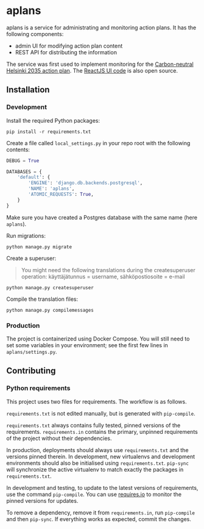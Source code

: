 # aplans

aplans is a service for administrating and monitoring action plans. It has the following components:

- admin UI for modifying action plan content
- REST API for distributing the information

The service was first used to implement monitoring for the [Carbon-neutral Helsinki 2035 action plan](https://www.stadinilmasto.fi/files/2018/03/Executive_summary_HNH2035.pdf). The [ReactJS UI code](https://github.com/City-of-Helsinki/cnh-ui) is also open source.

## Installation

### Development

Install the required Python packages:

```shell
pip install -r requirements.txt
```

Create a file called `local_settings.py` in your repo root with the following contents:

```python
DEBUG = True

DATABASES = {
    'default': {
        'ENGINE': 'django.db.backends.postgresql',
        'NAME': 'aplans',
        'ATOMIC_REQUESTS': True,
    }
}
```

Make sure you have created a Postgres database with the same name (here `aplans`).

Run migrations:

```shell
python manage.py migrate
```

Create a superuser:
> You might need the following translations during the createsuperuser operation: käyttäjätunnus = username, sähköpostiosoite = e-mail

```shell
python manage.py createsuperuser
```

Compile the translation files:

```shell
python manage.py compilemessages
```

### Production

The project is containerized using Docker Compose. You will still need to set some
variables in your environment; see the first few lines in `aplans/settings.py`.

## Contributing

### Python requirements

This project uses two files for requirements. The workflow is as follows.

`requirements.txt` is not edited manually, but is generated
with `pip-compile`.

`requirements.txt` always contains fully tested, pinned versions
of the requirements. `requirements.in` contains the primary, unpinned
requirements of the project without their dependencies.

In production, deployments should always use `requirements.txt`
and the versions pinned therein. In development, new virtualenvs
and development environments should also be initialised using
`requirements.txt`. `pip-sync` will synchronize the active
virtualenv to match exactly the packages in `requirements.txt`.

In development and testing, to update to the latest versions
of requirements, use the command `pip-compile`. You can
use [requires.io](https://requires.io) to monitor the
pinned versions for updates.

To remove a dependency, remove it from `requirements.in`,
run `pip-compile` and then `pip-sync`. If everything works
as expected, commit the changes.
